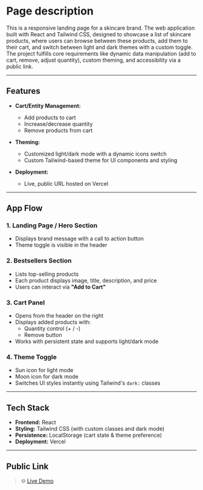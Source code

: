 # Page description
This is a responsive landing page for a skincare brand. The web application built with React and Tailwind CSS, designed to showcase a list of skincare products, where users can browse between these products, add them to their cart, and switch between light and dark themes with a custom toggle. The project fulfills core requirements like dynamic data manipulation (add to cart, remove, adjust quantity), custom theming, and accessibility via a public link.

---

## Features

- **Cart/Entity Management:**
    - Add products to cart
    - Increase/decrease quantity
    - Remove products from cart

- **Theming:**
    - Customized light/dark mode with a dynamic icons switch
    - Custom Tailwind-based theme for UI components and styling

- **Deployment:**
    - Live, public URL hosted on Vercel 

---

## App Flow

### 1. **Landing Page / Hero Section**
- Displays brand message with a call to action button
- Theme toggle is visible in the header

### 2. **Bestsellers Section**
- Lists top-selling products 
- Each product displays image, title, description, and price
- Users can interact via **"Add to Cart"**

### 3. **Cart Panel**
- Opens from the header on the right
- Displays added products with:
    - Quantity control (+ / -)
    - Remove button
- Works with persistent state and supports light/dark mode

### 4. **Theme Toggle**
- Sun icon for light mode
- Moon icon for dark mode
- Switches UI styles instantly using Tailwind's `dark:` classes

---

## Tech Stack

- **Frontend:** React
- **Styling:** Tailwind CSS (with custom classes and dark mode)
- **Persistence:** LocalStorage (cart state & theme preference)
- **Deployment:** Vercel

---

## Public Link

> 🌐 [Live Demo](https://tum-web-lab6-i3yv.vercel.app)
